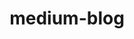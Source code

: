 ---
title: medium-blog
projectLink: https://medium-blog-sanity-clone.vercel.app/
description: "Clone site of medium blog site"
thumbnail: "/screen2.png"
highlight: true
featured: true
stacks:
  - nextjs
  - tailwindcss
---